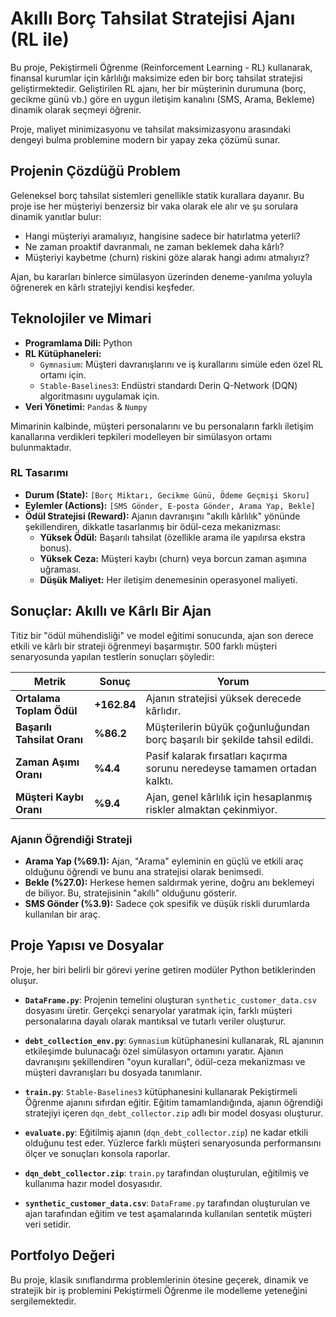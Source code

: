 # Akıllı Borç Tahsilat Stratejisi Ajanı (RL ile)

Bu proje, Pekiştirmeli Öğrenme (Reinforcement Learning - RL) kullanarak, finansal kurumlar için kârlılığı maksimize eden bir borç tahsilat stratejisi geliştirmektedir. Geliştirilen RL ajanı, her bir müşterinin durumuna (borç, gecikme günü vb.) göre en uygun iletişim kanalını (SMS, Arama, Bekleme) dinamik olarak seçmeyi öğrenir.

Proje, maliyet minimizasyonu ve tahsilat maksimizasyonu arasındaki dengeyi bulma problemine modern bir yapay zeka çözümü sunar.

## Projenin Çözdüğü Problem

Geleneksel borç tahsilat sistemleri genellikle statik kurallara dayanır. Bu proje ise her müşteriyi benzersiz bir vaka olarak ele alır ve şu sorulara dinamik yanıtlar bulur:
- Hangi müşteriyi aramalıyız, hangisine sadece bir hatırlatma yeterli?
- Ne zaman proaktif davranmalı, ne zaman beklemek daha kârlı?
- Müşteriyi kaybetme (churn) riskini göze alarak hangi adımı atmalıyız?

Ajan, bu kararları binlerce simülasyon üzerinden deneme-yanılma yoluyla öğrenerek en kârlı stratejiyi kendisi keşfeder.

## Teknolojiler ve Mimari

- **Programlama Dili:** Python
- **RL Kütüphaneleri:**
  - `Gymnasium`: Müşteri davranışlarını ve iş kurallarını simüle eden özel RL ortamı için.
  - `Stable-Baselines3`: Endüstri standardı Derin Q-Network (DQN) algoritmasını uygulamak için.
- **Veri Yönetimi:** `Pandas` & `Numpy`

Mimarinin kalbinde, müşteri personalarını ve bu personaların farklı iletişim kanallarına verdikleri tepkileri modelleyen bir simülasyon ortamı bulunmaktadır.

### RL Tasarımı

- **Durum (State):** `[Borç Miktarı, Gecikme Günü, Ödeme Geçmişi Skoru]`
- **Eylemler (Actions):** `[SMS Gönder, E-posta Gönder, Arama Yap, Bekle]`
- **Ödül Stratejisi (Reward):** Ajanın davranışını "akıllı kârlılık" yönünde şekillendiren, dikkatle tasarlanmış bir ödül-ceza mekanizması:
  - **Yüksek Ödül:** Başarılı tahsilat (özellikle arama ile yapılırsa ekstra bonus).
  - **Yüksek Ceza:** Müşteri kaybı (churn) veya borcun zaman aşımına uğraması.
  - **Düşük Maliyet:** Her iletişim denemesinin operasyonel maliyeti.

## Sonuçlar: Akıllı ve Kârlı Bir Ajan

Titiz bir "ödül mühendisliği" ve model eğitimi sonucunda, ajan son derece etkili ve kârlı bir strateji öğrenmeyi başarmıştır. 500 farklı müşteri senaryosunda yapılan testlerin sonuçları şöyledir:

| Metrik                  | Sonuç                       | Yorum                                                                                             |
| ----------------------- | --------------------------- | ------------------------------------------------------------------------------------------------- |
| **Ortalama Toplam Ödül**  | **+162.84**                 | Ajanın stratejisi yüksek derecede kârlıdır.                                                         |
| **Başarılı Tahsilat Oranı** | **%86.2**                   | Müşterilerin büyük çoğunluğundan borç başarılı bir şekilde tahsil edildi.                         |
| **Zaman Aşımı Oranı**       | **%4.4**                    | Pasif kalarak fırsatları kaçırma sorunu neredeyse tamamen ortadan kalktı.                          |
| **Müşteri Kaybı Oranı**   | **%9.4**                    | Ajan, genel kârlılık için hesaplanmış riskler almaktan çekinmiyor.                                |

### Ajanın Öğrendiği Strateji

- **Arama Yap (%69.1):** Ajan, "Arama" eyleminin en güçlü ve etkili araç olduğunu öğrendi ve bunu ana stratejisi olarak benimsedi.
- **Bekle (%27.0):** Herkese hemen saldırmak yerine, doğru anı beklemeyi de biliyor. Bu, stratejisinin "akıllı" olduğunu gösterir.
- **SMS Gönder (%3.9):** Sadece çok spesifik ve düşük riskli durumlarda kullanılan bir araç.

## Proje Yapısı ve Dosyalar

Proje, her biri belirli bir görevi yerine getiren modüler Python betiklerinden oluşur.

- **`DataFrame.py`**: Projenin temelini oluşturan `synthetic_customer_data.csv` dosyasını üretir. Gerçekçi senaryolar yaratmak için, farklı müşteri personalarına dayalı olarak mantıksal ve tutarlı veriler oluşturur.

- **`debt_collection_env.py`**: `Gymnasium` kütüphanesini kullanarak, RL ajanının etkileşimde bulunacağı özel simülasyon ortamını yaratır. Ajanın davranışını şekillendiren "oyun kuralları", ödül-ceza mekanizması ve müşteri davranışları bu dosyada tanımlanır.

- **`train.py`**: `Stable-Baselines3` kütüphanesini kullanarak Pekiştirmeli Öğrenme ajanını sıfırdan eğitir. Eğitim tamamlandığında, ajanın öğrendiği stratejiyi içeren `dqn_debt_collector.zip` adlı bir model dosyası oluşturur.

- **`evaluate.py`**: Eğitilmiş ajanın (`dqn_debt_collector.zip`) ne kadar etkili olduğunu test eder. Yüzlerce farklı müşteri senaryosunda performansını ölçer ve sonuçları konsola raporlar.

- **`dqn_debt_collector.zip`**: `train.py` tarafından oluşturulan, eğitilmiş ve kullanıma hazır model dosyasıdır.

- **`synthetic_customer_data.csv`**: `DataFrame.py` tarafından oluşturulan ve ajan tarafından eğitim ve test aşamalarında kullanılan sentetik müşteri veri setidir.

## Portfolyo Değeri

Bu proje, klasik sınıflandırma problemlerinin ötesine geçerek, dinamik ve stratejik bir iş problemini Pekiştirmeli Öğrenme ile modelleme yeteneğini sergilemektedir.

